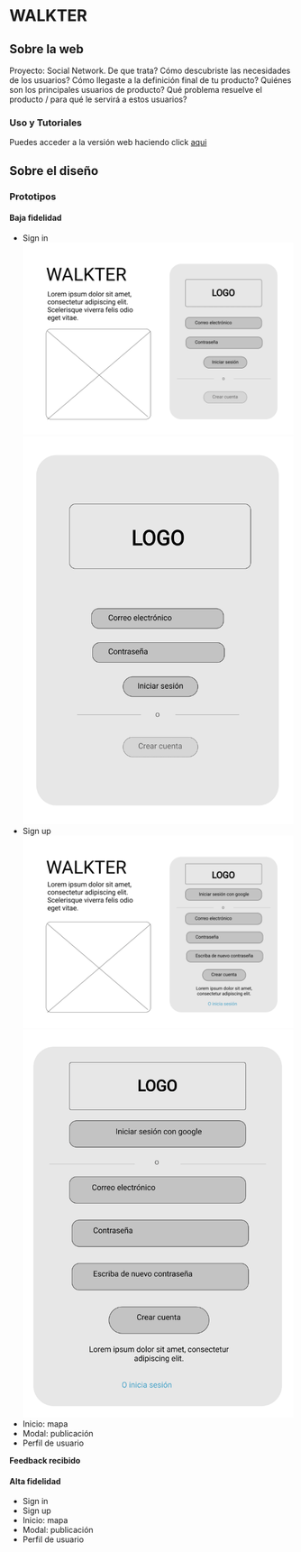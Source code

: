 # WALKTER #

## Sobre la web ##

Proyecto: Social Network. De que trata?
Cómo descubriste las necesidades de los usuarios? 
Cómo llegaste a la definición final de tu producto?
Quiénes son los principales usuarios de producto?
Qué problema resuelve el producto / para qué le servirá a estos usuarios?

### Uso y Tutoriales ###

Puedes acceder a la versión web haciendo click [aqui](https://dsandovalm.github.io/BOG002-social-network/src/index.html)

## Sobre el diseño ##

### Prototipos ###

#### Baja fidelidad ####
- Sign in
![Sign in Desktop](./src/images/figma/sn_ld_signin.png)
![Sign in Phone](./src/images/figma/sn_lp_signin.png)
- Sign up
![Sign up Desktop](./src/images/figma/sn_ld_signup.png)
![Sign up Phone](./src/images/figma/sn_lp_signup.png)
- Inicio: mapa
- Modal: publicación
- Perfil de usuario

**Feedback recibido**

#### Alta fidelidad ####
- Sign in
- Sign up
- Inicio: mapa
- Modal: publicación
- Perfil de usuario
